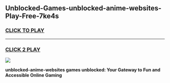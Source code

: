 
## Unblocked-Games-unblocked-anime-websites-Play-Free-7ke4s
<h3>
<a href="https://premium76.site?title=unblocked-anime-websites&ref=10A">CLICK TO PLAY</a></h3>
<hr>

<h3>
<a href="https://premium76.site?title=unblocked-anime-websites&ref=10A">CLICK 2 PLAY</a>
  
</h3>

<a href="https://premium76.site?title=unblocked-anime-websites&ref=10A"><img src="https://clearcache.store/games.png"></a>


**unblocked-anime-websites games unblocked: Your Gateway to Fun and Accessible Online Gaming**
